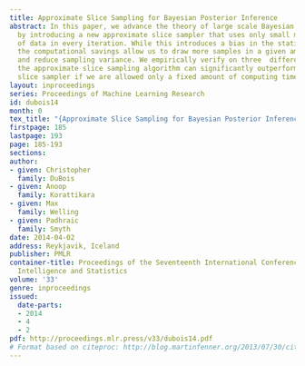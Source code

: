 ```yaml
---
title: Approximate Slice Sampling for Bayesian Posterior Inference
abstract: In this paper, we advance the theory of large scale Bayesian posterior inference
  by introducing a new approximate slice sampler that uses only small mini-batches
  of data in every iteration. While this introduces a bias in the stationary distribution,
  the computational savings allow us to draw more samples in a given amount of time
  and reduce sampling variance. We empirically verify on three  different models that
  the approximate slice sampling algorithm can significantly outperform a traditional
  slice sampler if we are allowed only a fixed amount of computing time for our simulations.
layout: inproceedings
series: Proceedings of Machine Learning Research
id: dubois14
month: 0
tex_title: "{Approximate Slice Sampling for Bayesian Posterior Inference}"
firstpage: 185
lastpage: 193
page: 185-193
sections: 
author:
- given: Christopher
  family: DuBois
- given: Anoop
  family: Korattikara
- given: Max
  family: Welling
- given: Padhraic
  family: Smyth
date: 2014-04-02
address: Reykjavik, Iceland
publisher: PMLR
container-title: Proceedings of the Seventeenth International Conference on Artificial
  Intelligence and Statistics
volume: '33'
genre: inproceedings
issued:
  date-parts:
  - 2014
  - 4
  - 2
pdf: http://proceedings.mlr.press/v33/dubois14.pdf
# Format based on citeproc: http://blog.martinfenner.org/2013/07/30/citeproc-yaml-for-bibliographies/
---
```

